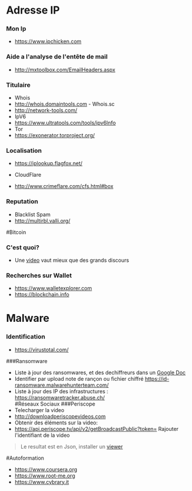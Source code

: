 # Adresse IP
### Mon Ip
 * https://www.ipchicken.com

### Aide a l'analyse de l'entête de mail
 * http://mxtoolbox.com/EmailHeaders.aspx

### Titulaire
* Whois
 * http://whois.domaintools.com - Whois.sc
 * http://network-tools.com/ 
* IpV6
 * https://www.ultratools.com/tools/ipv6Info
* Tor
 * https://exonerator.torproject.org/

### Localisation
 * https://iplookup.flagfox.net/

* CloudFlare
 * http://www.crimeflare.com/cfs.html#box

### Reputation
* Blacklist Spam
 * http://multirbl.valli.org/
  
#Bitcoin
### C'est quoi?
* Une [video](https://numaparis.ubicast.tv/videos/20-06-2013-140755/) vaut mieux que des grands discours

### Recherches sur Wallet
* https://www.walletexplorer.com
* https://blockchain.info  

# Malware
### Identification
* https://virustotal.com/

###Ransomware

* Liste à jour des ransomwares, et des dechiffreurs dans un [Google Doc](https://docs.google.com/spreadsheets/d/1TWS238xacAto-fLKh1n5uTsdijWdCEsGIM0Y0Hvmc5g/pubhtml#)
* Identifier par upload note de rançon ou fichier chiffré https://id-ransomware.malwarehunterteam.com/
* Liste à jour des IP des infrastructures : https://ransomwaretracker.abuse.ch/  
#Réseaux Sociaux
###Periscope
* Telecharger la video 
 * http://downloadperiscopevideos.com
* Obtenir des éléments sur la video:
 * https://api.periscope.tv/api/v2/getBroadcastPublic?token= Rajouter l'identifiant de la video  
 >Le resultat est en Json, installer un [viewer](https://addons.mozilla.org/fr/firefox/addon/jsonview/?src=search)  
  
#Autoformation
* https://www.coursera.org
* https://www.root-me.org
* https://www.cybrary.it
